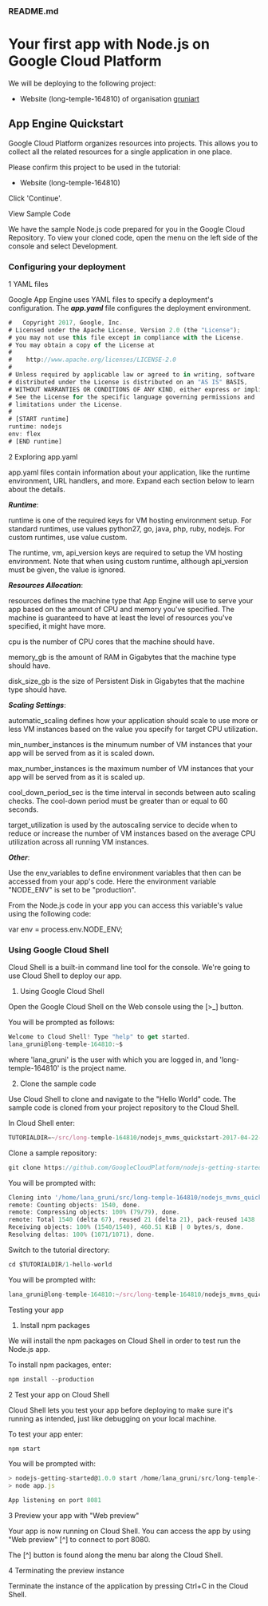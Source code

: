 ### README.md

# Your first app with Node.js on Google Cloud Platform

We will be deploying to the following project:

- Website (long-temple-164810) of organisation [gruniart](https://console.cloud.google.com/appengine/create?lang=nodejs&project=long-temple-164810&organizationId=504198024290)

## App Engine Quickstart

Google Cloud Platform organizes resources into projects. This allows you to collect all the related resources for a single application in one place.

Please confirm this project to be used in the tutorial:

- Website (long-temple-164810)

Click 'Continue'.

View Sample Code

We have the sample Node.js code prepared for you in the Google Cloud Repository. To view your cloned code, open the menu on the left side of the console and select Development.

### Configuring your deployment

1 YAML files

Google App Engine uses YAML files to specify a deployment's configuration. The ***app.yaml*** file configures the deployment environment.

```javascript
#	Copyright 2017, Google, Inc.
# Licensed under the Apache License, Version 2.0 (the "License");
# you may not use this file except in compliance with the License.
# You may obtain a copy of the License at
#
#    http://www.apache.org/licenses/LICENSE-2.0
#
# Unless required by applicable law or agreed to in writing, software
# distributed under the License is distributed on an "AS IS" BASIS,
# WITHOUT WARRANTIES OR CONDITIONS OF ANY KIND, either express or implied.
# See the License for the specific language governing permissions and
# limitations under the License.
#
# [START runtime]
runtime: nodejs
env: flex
# [END runtime]

```

2 Exploring app.yaml

app.yaml files contain information about your application, like the runtime environment, URL handlers, and more. Expand each section below to learn about the details.

***Runtime***:

runtime is one of the required keys for VM hosting environment setup. For standard runtimes, use values python27, go, java, php, ruby, nodejs. For custom runtimes, use value custom.

The runtime, vm, api_version keys are required to setup the VM hosting environment. Note that when using custom runtime, although api_version must be given, the value is ignored.

***Resources Allocation***:

resources defines the machine type that App Engine will use to serve your app based on the amount of CPU and memory you've specified. The machine is guaranteed to have at least the level of resources you've specified, it might have more.

cpu is the number of CPU cores that the machine should have.

memory_gb is the amount of RAM in Gigabytes that the machine type should have.

disk_size_gb is the size of Persistent Disk in Gigabytes that the machine type should have.

***Scaling Settings***:

automatic_scaling defines how your application should scale to use more or less VM instances based on the value you specify for target CPU utilization.

min_number_instances is the minumum number of VM instances that your app will be served from as it is scaled down.

max_number_instances is the maximum number of VM instances that your app will be served from as it is scaled up.

cool_down_period_sec is the time interval in seconds between auto scaling checks. The cool-down period must be greater than or equal to 60 seconds.

target_utilization is used by the autoscaling service to decide when to reduce or increase the number of VM instances based on the average CPU utilization across all running VM instances.

***Other***:

Use the env_variables to define environment variables that then can be accessed from your app's code. Here the environment variable "NODE_ENV" is set to be "production".

From the Node.js code in your app you can access this variable's value using the following code:

var env = process.env.NODE_ENV;

### Using Google Cloud Shell

Cloud Shell is a built-in command line tool for the console. We're going to use Cloud Shell to deploy our app.

1. Using Google Cloud Shell

Open the Google Cloud Shell on the Web console using the [>_] button.

You will be prompted as follows:

```javascript
Welcome to Cloud Shell! Type "help" to get started.
lana_gruni@long-temple-164810:~$
```

where 'lana_gruni' is the user with which you are logged in, and 'long-temple-164810' is the project name.

2. Clone the sample code

Use Cloud Shell to clone and navigate to the "Hello World" code. The sample code is cloned from your project repository to the Cloud Shell.

In Cloud Shell enter:

```javascript
TUTORIALDIR=~/src/long-temple-164810/nodejs_mvms_quickstart-2017-04-22-15-26
```

Clone a sample repository:

```javascript
git clone https://github.com/GoogleCloudPlatform/nodejs-getting-started.git $TUTORIALDIR
```

You will be prompted with:

```javascript
Cloning into '/home/lana_gruni/src/long-temple-164810/nodejs_mvms_quickstart-2017-04-22-15-26'...
remote: Counting objects: 1540, done.
remote: Compressing objects: 100% (79/79), done.
remote: Total 1540 (delta 67), reused 21 (delta 21), pack-reused 1438
Receiving objects: 100% (1540/1540), 460.51 KiB | 0 bytes/s, done.
Resolving deltas: 100% (1071/1071), done.
```

Switch to the tutorial directory:

```javascript
cd $TUTORIALDIR/1-hello-world
```

You will be prompted with:

```javascript
lana_gruni@long-temple-164810:~/src/long-temple-164810/nodejs_mvms_quickstart-2017-04-22-15-26/1-hello-world$
```

Testing your app

1. Install npm packages

We will install the npm packages on Cloud Shell in order to test run the Node.js app.

To install npm packages, enter:

```javascript
npm install --production
```

2 Test your app on Cloud Shell

Cloud Shell lets you test your app before deploying to make sure it's running as intended, just like debugging on your local machine.

To test your app enter:

```javascript
npm start
```

You will be prompted with:

```javascript
> nodejs-getting-started@1.0.0 start /home/lana_gruni/src/long-temple-164810/nodejs_mvms_quickstart-2017-04-22-15-26/1-hello-world
> node app.js

App listening on port 8081
```

3 Preview your app with "Web preview"

Your app is now running on Cloud Shell. You can access the app by using "Web preview" [^]  to connect to port 8080.

The [^] button is found along the menu bar along the Cloud Shell.

4 Terminating the preview instance

Terminate the instance of the application by pressing Ctrl+C in the Cloud Shell.

